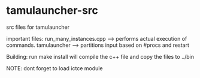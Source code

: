 tamulauncher-src
================

src files for tamulauncher

important files:
run_many_instances.cpp --> performs actual execution of commands.
tamulauncher --> partitions input based on #procs and restart

Building:
run make install
will compile the c++ file and copy the files to ../bin

NOTE: dont forget to load ictce module

